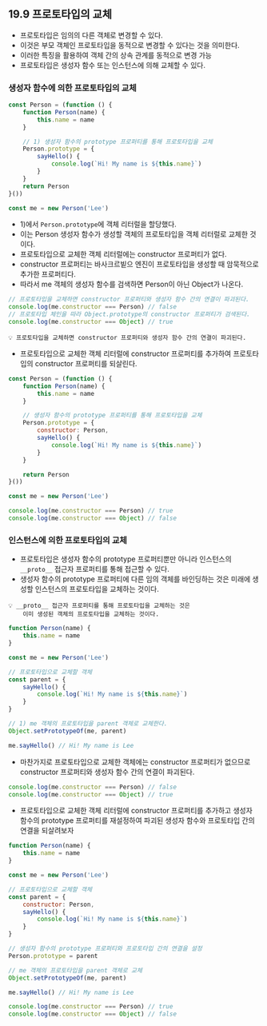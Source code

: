 ## 19.9 프로토타입의 교체

- 프로토타입은 임의의 다른 객체로 변경할 수 있다.
- 이것은 부모 객체인 프로토타입을 동적으로 변경할 수 있다는 것을 의미한다.
- 이러한 특징을 활용하여 객체 간의 상속 관계를 동적으로 변경 가능
- 프로토타입은 생성자 함수 또는 인스턴스에 의해 교체할 수 있다.

### 생성자 함수에 의한 프로토타입의 교체

```js
const Person = (function () {
    function Person(name) {
        this.name = name
    }

    // 1) 생성자 함수의 prototype 프로퍼티를 통해 프로토타입을 교체
    Person.prototype = {
        sayHello() {
            console.log(`Hi! My name is ${this.name}`)
        }
    }
    return Person
}())

const me = new Person('Lee')
```

- 1)에서 `Person.prototype`에 객체 리터럴을 할당했다.
- 이는 Person 생성자 함수가 생성할 객체의 프로토타입을 객체 리터럴로 교체한 것이다.
- 프로토타입으로 교체한 객체 리터럴에는 constructor 프로퍼티가 없다.
- constructor 프로퍼티는 바사크르빝으 엔진이 프로토타입을 생성할 때 암묵적으로 추가한 프로퍼티다.
- 따라서 me 객체의 생성자 함수를 검색하면 Person이 아닌 Object가 나온다.

```js
// 프로토타입을 교체하면 constructor 프로퍼티와 생성자 함수 간의 연결이 파괴된다.
console.log(me.constructor === Person) // false
// 프로토타입 체인을 따라 Object.prototype의 constructor 프로퍼티가 검색된다.
console.log(me.constructor === Object) // true
```

```
💡 프로토타입을 교체하면 constructor 프로퍼티와 생성자 함수 간의 연결이 파괴된다.
```

- 프로토타입으로 교체한 객체 리터럴에 constructor 프로퍼티를 추가하여 프로토타입의 constructor 프로퍼티를 되살린다.

```js
const Person = (function () {
    function Person(name) {
        this.name = name
    }

    // 생성자 함수의 prototype 프로퍼티를 통해 프로토타입을 교체
    Person.prototype = {
        constructor: Person,
        sayHello() {
            console.log(`Hi! My name is ${this.name}`)
        }
    }

    return Person
}())

const me = new Person('Lee')

console.log(me.constructor === Person) // true
console.log(me.constructor === Object) // false
```

### 인스턴스에 의한 프로토타입의 교체

- 프로토타입은 생성자 함수의 prototype 프로퍼티뿐만 아니라 인스턴스의 `__proto__` 접근자 프로퍼티를 통해 접근할 수 있다.
- 생성자 함수의 prototype 프로퍼티에 다른 임의 객체를 바인딩하는 것은 미래에 생성할 인스턴스의 프로토타입을 교체하는 것이다.

```
💡 __proto__ 접근자 프로퍼티를 통해 프로토타입을 교체하는 것은
    이미 생성된 객체의 프로토타입을 교체하는 것이다.
```

```js
function Person(name) {
    this.name = name
}

const me = new Person('Lee')

// 프로토타입으로 교체할 객체
const parent = {
    sayHello() {
        console.log(`Hi! My name is ${this.name}`)
    }
}

// 1) me 객체의 프로토타입을 parent 객체로 교체한다.
Object.setPrototypeOf(me, parent)

me.sayHello() // Hi! My name is Lee
```

- 마찬가지로 프로토타입으로 교체한 객체에는 constructor 프로퍼티가 없으므로 constructor 프로퍼티와 생성자 함수 간의 연결이 파괴된다.

```js
console.log(me.constructor === Person) // false
console.log(me.constructor === Object) // true
```

- 프로토타입으로 교체한 객체 리터럴에 constructor 프로퍼티를 추가하고 생성자 함수의 prototype 프로퍼티를 재설정하여 파괴된 생성자 함수와 프로토타입 간의 연결을 되살려보자

```js
function Person(name) {
    this.name = name
}

const me = new Person('Lee')

// 프로토타입으로 교체할 객체
const parent = {
    constructor: Person,
    sayHello() {
        console.log(`Hi! My name is ${this.name}`)
    }
}

// 생성자 함수의 prototype 프로퍼티와 프로토타입 간의 연결을 설정
Person.prototype = parent

// me 객체의 프로토타입을 parent 객체로 교체
Object.setPrototypeOf(me, parent)

me.sayHello() // Hi! My name is Lee

console.log(me.constructor === Person) // true
console.log(me.constructor === Object) // false
```
